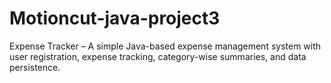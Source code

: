 # Motioncut-java-project3
Expense Tracker – A simple Java-based expense management system with user registration, expense tracking, category-wise summaries, and data persistence.
